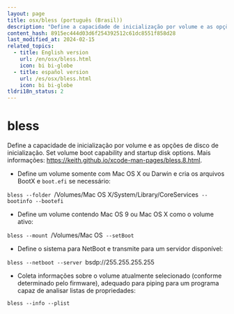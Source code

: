 ```yaml
---
layout: page
title: osx/bless (português (Brasil))
description: "Define a capacidade de inicialização por volume e as opções de disco de inicialização. Set volume boot capability and startup disk options."
content_hash: 8915ec444d03d6f254392512c61dc8551f858d28
last_modified_at: 2024-02-15
related_topics:
  - title: English version
    url: /en/osx/bless.html
    icon: bi bi-globe
  - title: español version
    url: /es/osx/bless.html
    icon: bi bi-globe
tldri18n_status: 2
---
```

# bless

Define a capacidade de inicialização por volume e as opções de disco de inicialização. Set volume boot capability and startup disk options.
Mais informações: <https://keith.github.io/xcode-man-pages/bless.8.html>.

- Define um volume somente com Mac OS X ou Darwin e cria os arquivos BootX e `boot.efi` se necessário:

`bless --folder `<span class="tldr-var badge badge-pill bg-dark-lm bg-white-dm text-white-lm text-dark-dm font-weight-bold">/Volumes/Mac OS X/System/Library/CoreServices</span>` --bootinfo --bootefi`

- Define um volume contendo Mac OS 9 ou Mac OS X como o volume ativo:

`bless --mount `<span class="tldr-var badge badge-pill bg-dark-lm bg-white-dm text-white-lm text-dark-dm font-weight-bold">/Volumes/Mac OS</span>` --setBoot`

- Define o sistema para NetBoot e transmite para um servidor disponível:

`bless --netboot --server `<span class="tldr-var badge badge-pill bg-dark-lm bg-white-dm text-white-lm text-dark-dm font-weight-bold">bsdp://255.255.255.255</span>

- Coleta informações sobre o volume atualmente selecionado (conforme determinado pelo firmware), adequado para piping para um programa capaz de analisar listas de propriedades:

`bless --info --plist`

